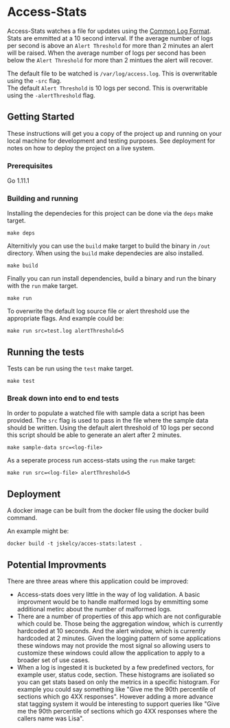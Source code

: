 # Access-Stats

Access-Stats watches a file for updates using the [Common Log Format](https://en.wikipedia.org/wiki/Common_Log_Format). Stats are emmitted at a 10 second interval.
If the average number of logs per second is above an `Alert Threshold` for more than 2 minutes an alert will be raised.
When the average number of logs per second has been below the `Alert Threshold` for more than 2 mintues the alert will recover.

The default file to be watched is `/var/log/access.log`. This is overwritable using the `-src` flag.  
The default `Alert Threshold` is 10 logs per second. This is overwritable using the `-alertThreshold` flag.

## Getting Started

These instructions will get you a copy of the project up and running on your local machine for development and testing purposes. See deployment for notes on how to deploy the project on a live system.

### Prerequisites

Go 1.11.1

### Building and running

Installing the dependecies for this project can be done via the `deps` make target.
```
make deps
```

Alternitivly you can use the `build` make target to build the binary in `/out` directory. When using the `build` make dependecies are also installed.

```
make build
```

Finally you can run install dependencies, build a binary and run the binary with the `run` make target.

```
make run
```

To overwrite the default log source file or alert threshold use the appropriate flags. And example could be:

```
make run src=test.log alertThreshold=5
```

## Running the tests

Tests can be run using the `test` make target.

```
make test
```

### Break down into end to end tests

In order to populate a watched file with sample data a script has been provided. The `src` flag is used to pass in the file where the sample data should be written.
Using the default alert threshold of 10 logs per second this script should be able to generate an alert after 2 minutes. 

```
make sample-data src=<log-file>
```

As a seperate process run access-stats using the `run` make target:

```
make run src=<log-file> alertThreshold=5
```


## Deployment

A docker image can be built from the docker file using the docker build command.

An example might be:
```
docker build -t jskelcy/acces-stats:latest .
```

## Potential Improvments

There are three areas where this application could be improved:
* Access-stats does very little in the way of log validation. A basic improvment would be to handle malformed logs by emmitting some additional metirc about the number of malformed logs.
* There are a number of properties of this app which are not configurable which could be. Those being the aggregation window, which is currently hardcoded at 10 seconds. And the alert window, which is currently hardcoded at 2 minutes. Given the logging pattern of some applications these windows may not provide the most signal so allowing users to customize these windows could allow the application to apply to a broader set of use cases.
* When a log is ingested it is bucketed by a few predefined vectors, for example user, status code, section. These histograms are isoliated so you can get stats based on only the metrics in a specific histogram. For example you could say something like "Give me the 90th percentile of sections which go 4XX responses". However adding a more advance stat tagging system it would be interesting to support queries like "Give me the 90th percentile of sections which go 4XX responses where the callers name was Lisa". 
